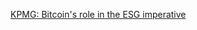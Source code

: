 [KPMG: Bitcoin's role in the ESG imperative](https://kpmg.com/kpmg-us/content/dam/kpmg/pdf/2024/bitcoins-role-esg-imperative.pdf)
